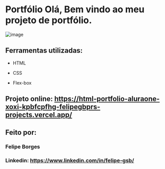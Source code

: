 # Portfólio Olá, Bem vindo ao meu projeto de portfólio.

![image](https://user-images.githubusercontent.com/77756047/211304452-220fedf0-f91b-490f-8a65-a60ce860bc5c.png)

## Ferramentas utilizadas:

* HTML

* CSS

* Flex-box

## Projeto online: https://html-portfolio-aluraone-xoxi-kpbfcpfhg-felipegbprs-projects.vercel.app/

## Feito por:

### Felipe Borges

### Linkedin: https://www.linkedin.com/in/felipe-gsb/
